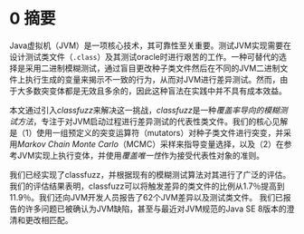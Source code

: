 # 0 摘要

Java虚拟机（JVM）是一项核心技术，其可靠性至关重要。测试JVM实现需要在设计测试类文件（`.class`）及其测试oracle时进行艰苦的工作。一种可替代的选择是采用二进制模糊测试，通过盲目更改种子类文件然后在不同的JVM二进制文件上执行生成的变量来揭示不一致的行为，从而对JVM进行差异测试。然而，由于大多数突变体都是无效且多余的，因此这种盲法在实践中并不具有成本效益。

本文通过引入*classfuzz*来解决这一挑战，*classfuzz*是一种*覆盖率导向的模糊测试方法*，专注于对JVM启动过程进行差异测试的代表性类文件。我们的核心见解是（1）使用一组预定义的突变运算符（mutators）对种子类文件进行突变，并采用*Markov Chain Monte Carlo*（MCMC）采样来指导变量选择，以及（2）在参考JVM实现上执行变体，并使用*覆盖唯一性*作为接受代表性对象的准则。

我们已经实现了classfuzz，并根据现有的模糊测试算法对其进行了广泛的评估。我们的评估结果表明，classfuzz可以将触发差异的类文件的比例从1.7％提高到11.9％。我们还向JVM开发人员报告了62个JVM差异以及测试类文件。 我们已报告的许多问题已被确认为JVM缺陷，甚至与最近对JVM规范的Java SE 8版本的澄清和更改相匹配。